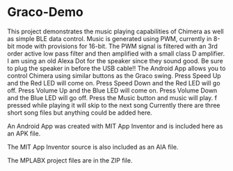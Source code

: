 # Graco-Demo
This project demonstrates the music playing capabilities of Chimera as well as simple BLE data control.
Music is generated using PWM, currently in 8-bit mode with provisions for 16-bit.
The PWM signal is filtered with an 3rd order active low pass filter and then amplified with a small class D amplifier.
I am using an old Alexa Dot for the speaker since they sound good. Be sure to plug the speaker in before the USB cable!!
The Android App allows you to control Chimera using similar buttons as the Graco swing. 
  Press Speed Up and the Red LED will come on.
  Press Speed Down and the Red LED will go off.
  Press Volume Up and the Blue LED will come on.
  Press Volume Down and the Blue LED will go off.
  Press the Music button and music will play. f pressed while playing it will skip to the next song
Currently there are three short song files but anything could be added here.

An Android App was created with MIT App Inventor and is included here as an APK file. 

The MIT App Inventor source is also included as an AIA file.

The MPLABX project files are in the ZIP file.
